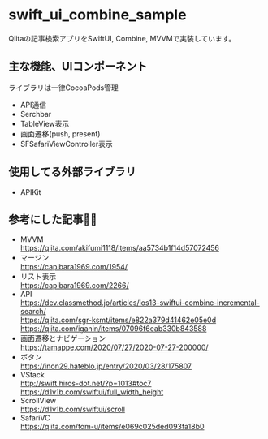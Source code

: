 # swift_ui_combine_sample

Qiitaの記事検索アプリをSwiftUI, Combine, MVVMで実装しています。

## 主な機能、UIコンポーネント

ライブラリは一律CocoaPods管理
* API通信
* Serchbar
* TableView表示
* 画面遷移(push, present)
* SFSafariViewController表示

## 使用してる外部ライブラリ

* APIKit

## 参考にした記事🙇‍♂️

* MVVM  
https://qiita.com/akifumi1118/items/aa5734b1f14d57072456
* マージン  
https://capibara1969.com/1954/
* リスト表示  
https://capibara1969.com/2266/
* API  
https://dev.classmethod.jp/articles/ios13-swiftui-combine-incremental-search/  
https://qiita.com/sgr-ksmt/items/e822a379d41462e05e0d  
https://qiita.com/iganin/items/07096f6eab330b843588
* 画面遷移とナビゲーション  
https://tamappe.com/2020/07/27/2020-07-27-200000/
* ボタン  
https://inon29.hateblo.jp/entry/2020/03/28/175807
* VStack  
http://swift.hiros-dot.net/?p=1013#toc7  
https://d1v1b.com/swiftui/full_width_height
* ScrollView  
https://d1v1b.com/swiftui/scroll
* SafariVC   
https://qiita.com/tom-u/items/e069c025ded093fa18b0